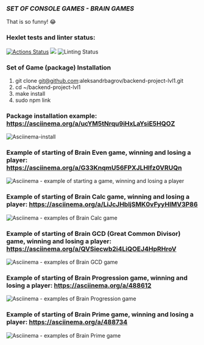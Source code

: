 ### ***SET OF CONSOLE GAMES - BRAIN GAMES***
That is so funny! :joy:

### Hexlet tests and linter status:
[![Actions Status](https://github.com/aleksandrbagrov/backend-project-lvl1/workflows/hexlet-check/badge.svg)](https://github.com/aleksandrbagrov/backend-project-lvl1/actions)
<a href="https://codeclimate.com/github/codeclimate/codeclimate/maintainability"><img src="https://api.codeclimate.com/v1/badges/a99a88d28ad37a79dbf6/maintainability" /></a>
![Linting Status](https://github.com/aleksandrbagrov/backend-project-lvl1/actions/workflows/hexlet-project-lint.yml/badge.svg?event=push)

### Set of Game (package) Installation

1.   git clone git@github.com:aleksandrbagrov/backend-project-lvl1.git
2.   cd ~/backend-project-lvl1
3.   make install
4.   sudo npm link


### Package installation example:  https://asciinema.org/a/ucYM5tNrqu9iHxLaYsiE5HQOZ

![Asciinema-install](https://user-images.githubusercontent.com/101454330/163024136-e8691d03-83e2-4ad6-89e3-f3ee71f0349e.png)


### Example of starting of Brain Even game, winning and losing a player:   https://asciinema.org/a/G33KnqmU56FPXJLHlfz0VRUQn

![Asciinema - example of starting a game, winning and losing a player](https://user-images.githubusercontent.com/101454330/163028489-5e7fc14f-3374-4928-9c01-97e33acd35ef.png)


### Example of starting of Brain Calc game, winning and losing a player:   https://asciinema.org/a/LiJcJHbljSMK0vFyyHIMV3P86

![Asciinema - examples of Brain Calc game ](https://user-images.githubusercontent.com/101454330/163688337-6f5f2203-080a-4df8-97e0-d90abf80bb21.png)

### Example of starting of Brain GCD (Great Common Divisor) game, winning and losing a player:  https://asciinema.org/a/QVSiecwb2i4LiQOEJ4HpRHroV

![Asciinema - examples of Brain GCD game ](https://user-images.githubusercontent.com/101454330/163880971-d133e82e-7617-4c96-8fc6-0679871dd942.png)


### Example of starting of Brain Progression game, winning and losing a player:   https://asciinema.org/a/488612

![Asciinema - examples of Brain Progression game ](https://user-images.githubusercontent.com/101454330/164069603-df90973e-2bd8-4853-97b3-c3fe19283141.png)


### Example of starting of Brain Prime game, winning and losing a player:   https://asciinema.org/a/488734

![Asciinema - examples of Brain Prime game ](https://user-images.githubusercontent.com/101454330/164205519-c426e4fc-f0f7-4075-af91-a4a46e8b2078.png)



